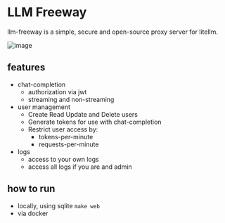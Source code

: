 # LLM Freeway

llm-freeway is a simple, secure and open-source proxy server for litellm.

![image](https://github.com/user-attachments/assets/6274690e-4bab-402a-a560-369059fb1e0f)


## features

* chat-completion
  * authorization via jwt
  * streaming and non-streaming
* user management
  * Create Read Update and Delete users
  * Generate tokens for use with chat-completion 
  * Restrict user access by:
    * tokens-per-minute
    * requests-per-minute
* logs
  * access to your own logs
  * access all logs if you are and admin


## how to run

* locally, using sqlite `make web`
* via docker
